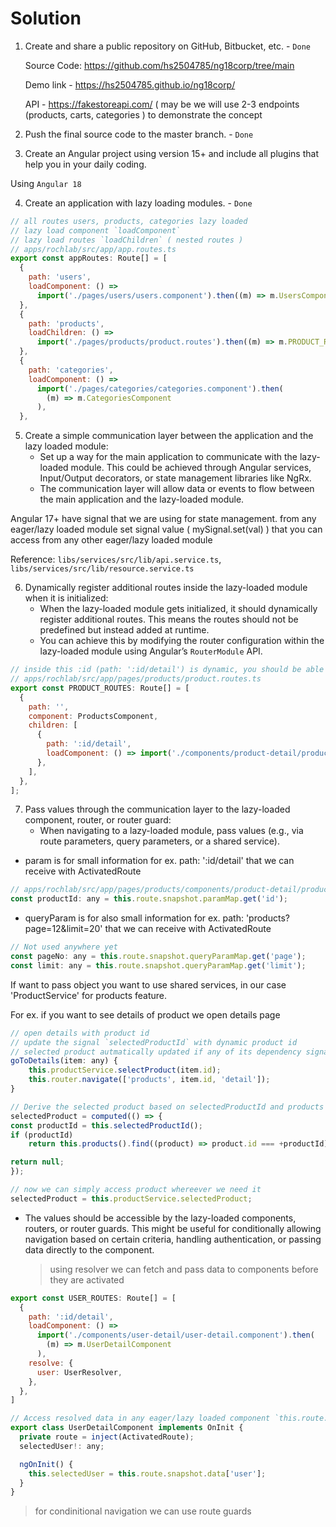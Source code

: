 # Solution

1. Create and share a public repository on GitHub, Bitbucket, etc. - `Done`

   Source Code: https://github.com/hs2504785/ng18corp/tree/main

   Demo link - https://hs2504785.github.io/ng18corp/

   API - https://fakestoreapi.com/ ( may be we will use 2-3 endpoints (products, carts, categories ) to demonstrate the concept

2. Push the final source code to the master branch. - `Done`
3. Create an Angular project using version 15+ and include all plugins that help you in your daily coding.

Using `Angular 18`

4. Create an application with lazy loading modules. - `Done`

```js
// all routes users, products, categories lazy loaded
// lazy load component `loadComponent`
// lazy load routes `loadChildren` ( nested routes )
// apps/rochlab/src/app/app.routes.ts
export const appRoutes: Route[] = [
  {
    path: 'users',
    loadComponent: () =>
      import('./pages/users/users.component').then((m) => m.UsersComponent),
  },
  {
    path: 'products',
    loadChildren: () =>
      import('./pages/products/product.routes').then((m) => m.PRODUCT_ROUTES),
  },
  {
    path: 'categories',
    loadComponent: () =>
      import('./pages/categories/categories.component').then(
        (m) => m.CategoriesComponent
      ),
  },
```

5. Create a simple communication layer between the application and the lazy loaded module:
   - Set up a way for the main application to communicate with the lazy-loaded module. This could be achieved through Angular services, Input/Output decorators, or state management libraries like NgRx.
   - The communication layer will allow data or events to flow between the main application and the lazy-loaded module.

Angular 17+ have signal that we are using for state management. from any eager/lazy loaded module set signal value ( mySignal.set(val) ) that you can access from any other eager/lazy loaded module

Reference: `libs/services/src/lib/api.service.ts`, `libs/services/src/lib/resource.service.ts`

6. Dynamically register additional routes inside the lazy-loaded module when it is initialized:
   - When the lazy-loaded module gets initialized, it should dynamically register additional routes. This means the routes should not be predefined but instead added at runtime.
   - You can achieve this by modifying the router configuration within the lazy-loaded module using Angular’s `RouterModule` API.

```js
// inside this :id (path: ':id/detail') is dynamic, you should be able to get details of any product
// apps/rochlab/src/app/pages/products/product.routes.ts
export const PRODUCT_ROUTES: Route[] = [
  {
    path: '',
    component: ProductsComponent,
    children: [
      {
        path: ':id/detail',
        loadComponent: () => import('./components/product-detail/product-detail.component').then((m) => m.ProductDetailComponent),
      },
    ],
  },
];
```

7. Pass values through the communication layer to the lazy-loaded component, router, or router guard:
   - When navigating to a lazy-loaded module, pass values (e.g., via route parameters, query parameters, or a shared service).

- param is for small information for ex. path: ':id/detail' that we can receive with ActivatedRoute

```js
// apps/rochlab/src/app/pages/products/components/product-detail/product-detail.component.ts
const productId: any = this.route.snapshot.paramMap.get('id');
```

- queryParam is for also small information for ex. path: 'products?page=12&limit=20' that we can receive with ActivatedRoute

```js
// Not used anywhere yet
const pageNo: any = this.route.snapshot.queryParamMap.get('page');
const limit: any = this.route.snapshot.queryParamMap.get('limit');
```

If want to pass object you want to use shared services, in our case 'ProductService' for products feature.

For ex. if you want to see details of product we open details page

```js
// open details with product id
// update the signal `selectedProductId` with dynamic product id
// selected product autmatically updated if any of its dependency signal get update (selectedProductId)
goToDetails(item: any) {
    this.productService.selectProduct(item.id);
    this.router.navigate(['products', item.id, 'detail']);
}

// Derive the selected product based on selectedProductId and products
selectedProduct = computed(() => {
const productId = this.selectedProductId();
if (productId)
    return this.products().find((product) => product.id === +productId);

return null;
});

// now we can simply access product whereever we need it
selectedProduct = this.productService.selectedProduct;
```

- The values should be accessible by the lazy-loaded components, routers, or router guards. This might be useful for conditionally allowing navigation based on certain criteria, handling authentication, or passing data directly to the component.

  > using resolver we can fetch and pass data to components before they are activated

```js
export const USER_ROUTES: Route[] = [
  {
    path: ':id/detail',
    loadComponent: () =>
      import('./components/user-detail/user-detail.component').then(
        (m) => m.UserDetailComponent
      ),
    resolve: {
      user: UserResolver,
    },
  },
]

// Access resolved data in any eager/lazy loaded component `this.route.snapshot.data['user']`
export class UserDetailComponent implements OnInit {
  private route = inject(ActivatedRoute);
  selectedUser!: any;

  ngOnInit() {
    this.selectedUser = this.route.snapshot.data['user'];
  }
}
```

> for condinitional navigation we can use route guards
